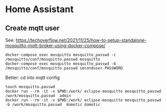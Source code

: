 # Home Assistant

## Create mqtt user

See: https://techoverflow.net/2021/11/25/how-to-setup-standalone-mosquitto-mqtt-broker-using-docker-compose/

```
docker-compose exec mosquitto mosquitto_passwd -c /mosquitto/conf/mosquitto.passwd mosquitto
docker-compose exec mosquitto mosquitto_passwd -b /mosquitto/conf/mosquitto.passwd seconduser PASSWORD
```

Better: cd into mqtt config
```
touch mosquitto.passwd
docker run --rm -it -v $PWD:/work/ eclipse-mosquitto mosquitto_passwd /work/mosquitto.passwd  admin
docker run --rm -it -v $PWD:/work/ eclipse-mosquitto mosquitto_passwd -b /work/mosquitto.passwd  domotic domotic
```

